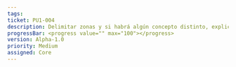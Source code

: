 ```yaml
---
tags: 
ticket: PU1-004
description: Delimitar zonas y si habrá algún concepto distinto, explicarlo en este ticket y solo delimitarlo en Unity
progressBar: <progress value="" max="100"></progress>
version: Alpha-1.0
priority: Medium
assigned: Core
---
```



